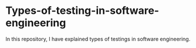 # Types-of-testing-in-software-engineering
In this repository, I have explained types of testings in software engineering.
